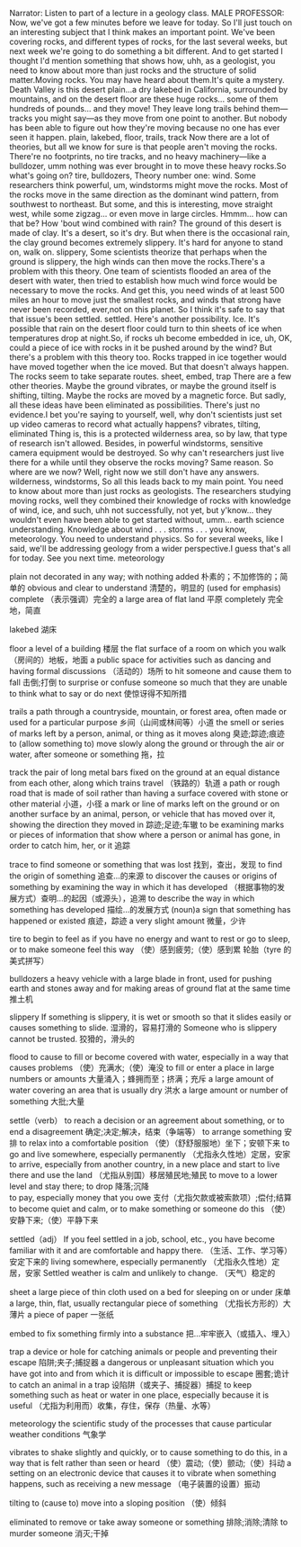 Narrator: Listen to part of a lecture in a geology class.
MALE PROFESSOR: Now, we've got a few minutes before we leave for today. So I'll just touch on an interesting subject that I think makes an important point. We've been covering rocks, and different types of rocks, for the last several weeks, but next week we're going to do something a bit different. And to get started I thought I'd mention something that shows how, uhh, as a geologist, you need to know about more than just rocks and the structure of solid matter.Moving rocks. You may have heard about them.It's quite a mystery.
Death Valley is this desert plain...a dry lakebed in California, surrounded by mountains, and on the desert floor are these huge rocks... some of them hundreds of pounds... and they move! They leave long trails behind them—tracks you might say—as they move from one point to another. But nobody has been able to figure out how they're moving because no one has ever seen it happen.
plain, lakebed, floor, trails, track
Now there are a lot of theories, but all we know for sure is that people aren't moving the rocks. There're no footprints, no tire tracks, and no heavy machinery—like a bulldozer, umm nothing was ever brought in to move these heavy rocks.So what's going on?
tire, bulldozers, 
Theory number one: wind. Some researchers think powerful, um, windstorms might move the rocks. Most of the rocks move in the same direction as the dominant wind pattern, from southwest to northeast. But some, and this is interesting, move straight west, while some zigzag... or even move in large circles. Hmmm... how can that be? How 'bout wind combined with rain? The ground of this desert is made of clay. It's a desert, so it's dry. But when there is the occasional rain, the clay ground becomes extremely slippery. It's hard for anyone to stand on, walk on.
slippery,
Some scientists theorize that perhaps when the ground is slippery, the high winds can then move the rocks.There's a problem with this theory. One team of scientists flooded an area of the desert with water, then tried to establish how much wind force would be necessary to move the rocks. And get this, you need winds of at least 500 miles an hour to move just the smallest rocks, and winds that strong have never been recorded, ever,not on this planet. So I think it's safe to say that that issue's been settled.
settled. 
Here's another possibility. Ice. It's possible that rain on the desert floor could turn to thin sheets of ice when temperatures drop at night.So, if rocks uh become embedded in ice, uh, OK, could a piece of ice with rocks in it be pushed around by the wind? But there's a problem with this theory too. Rocks trapped in ice together would have moved together when the ice moved. But that doesn't always happen. The rocks seem to take separate routes.
sheet, embed, trap
There are a few other theories. Maybe the ground vibrates, or maybe the ground itself is shifting, tilting. Maybe the rocks are moved by a magnetic force. But sadly, all these ideas have been eliminated as possibilities. There's just no evidence.I bet you're saying to yourself, well, why don't scientists just set up video cameras to record what actually happens?
vibrates, tilting, eliminated
Thing is, this is a protected wilderness area, so by law, that type of research isn't allowed. Besides, in powerful windstorms, sensitive camera equipment would be destroyed. So why can't researchers just live there for a while until they observe the rocks moving? Same reason. So where are we now? Well, right now we still don't have any answers.
wilderness, windstorms, 
So all this leads back to my main point. You need to know about more than just rocks as geologists. The researchers studying moving rocks, well they combined their knowledge of rocks with knowledge of wind, ice, and such, uhh not successfully, not yet,
but y'know... they wouldn't even have been able to get started without, umm... earth science understanding. Knowledge about wind . . . storms . . . you know, meteorology. You need to understand physics. So for several weeks, like I said, we'll be addressing geology from a wider perspective.I guess that's all for today. See you next time.
meteorology

plain
not decorated in any way; with nothing added
朴素的；不加修饰的；简单的
obvious and clear to understand
清楚的，明显的
(used for emphasis) complete
（表示强调）完全的
a large area of flat land
平原
completely
完全地，简直

lakebed
湖床

floor
a level of a building
楼层
the flat surface of a room on which you walk
（房间的）地板，地面
a public space for activities such as dancing and having formal discussions
（活动的）场所
to hit someone and cause them to fall
击倒;打倒
to surprise or confuse someone so much that they are unable to think what to say or do next
使惊讶得不知所措


trails
a path through a countryside, mountain, or forest area, often made or used for a particular purpose
乡间（山间或林间等）小道
the smell or series of marks left by a person, animal, or thing as it moves along
臭迹;踪迹;痕迹
to (allow something to) move slowly along the ground or through the air or water, after someone or something
拖，拉

track
the pair of long metal bars fixed on the ground at an equal distance from each other, along which trains travel
（铁路的）轨道
a path or rough road that is made of soil rather than having a surface covered with stone or other material
小道，小径
a mark or line of marks left on the ground or on another surface by an animal, person, or vehicle that has moved over it, showing the direction they moved in
踪迹;足迹;车辙
to be examining marks or pieces of information that show where a person or animal has gone, in order to catch him, her, or it
追踪

trace
to find someone or something that was lost
找到，查出，发现
to find the origin of something
追查…的来源
to discover the causes or origins of something by examining the way in which it has developed
（根据事物的发展方式）查明…的起因（或源头），追溯
to describe the way in which something has developed
描绘…的发展方式
(noun)a sign that something has happened or existed
痕迹，踪迹
a very slight amount
微量，少许

tire
to begin to feel as if you have no energy and want to rest or go to sleep, or to make someone feel this way
（使）感到疲劳;（使）感到累
轮胎（tyre 的美式拼写）

bulldozers
a heavy vehicle with a large blade in front, used for pushing earth and stones away and for making areas of ground flat at the same time
推土机

slippery
If something is slippery, it is wet or smooth so that it slides easily or causes something to slide.
湿滑的，容易打滑的
Someone who is slippery cannot be trusted.
狡猾的，滑头的

flood
to cause to fill or become covered with water, especially in a way that causes problems
（使）充满水;（使）淹没
to fill or enter a place in large numbers or amounts
大量涌入；蜂拥而至；挤满；充斥
a large amount of water covering an area that is usually dry
洪水
a large amount or number of something
大批;大量

settle（verb）
to reach a decision or an agreement about something, or to end a disagreement
确定;决定;解决，结束（争端等）
to arrange something
安排
to relax into a comfortable position
（使）（舒舒服服地）坐下；安顿下来
to go and live somewhere, especially permanently
（尤指永久性地）定居，安家
to arrive, especially from another country, in a new place and start to live there and use the land
（尤指从别国）移居殖民地;殖民
to move to a lower level and stay there; to drop
降落;沉降   
to pay, especially money that you owe
支付（尤指欠款或被索款项）;偿付;结算
to become quiet and calm, or to make something or someone do this
（使）安静下来;（使）平静下来

settled（adj）
If you feel settled in a job, school, etc., you have become familiar with it and are comfortable and happy there.
（生活、工作、学习等）安定下来的
living somewhere, especially permanently
（尤指永久性地）定居，安家
Settled weather is calm and unlikely to change.
（天气）稳定的


sheet
a large piece of thin cloth used on a bed for sleeping on or under
床单
a large, thin, flat, usually rectangular piece of something
（尤指长方形的）大薄片
a piece of paper
一张纸

embed
to fix something firmly into a substance
把…牢牢嵌入（或插入、埋入）

trap
a device or hole for catching animals or people and preventing their escape
陷阱;夹子;捕捉器
a dangerous or unpleasant situation which you have got into and from which it is difficult or impossible to escape
圈套;诡计
to catch an animal in a trap
设陷阱（或夹子、捕捉器）捕捉
to keep something such as heat or water in one place, especially because it is useful
（尤指为利用而）收集，存住，保存（热量、水等）

meteorology
the scientific study of the processes that cause particular weather conditions
气象学

vibrates
to shake slightly and quickly, or to cause something to do this, in a way that is felt rather than seen or heard
（使）震动;（使）颤动;（使）抖动
a setting on an electronic device that causes it to vibrate when something happens, such as receiving a new message
（电子装置的设置）振动

tilting
to (cause to) move into a sloping position
（使）倾斜

eliminated
to remove or take away someone or something
排除;消除;清除
to murder someone
消灭;干掉

